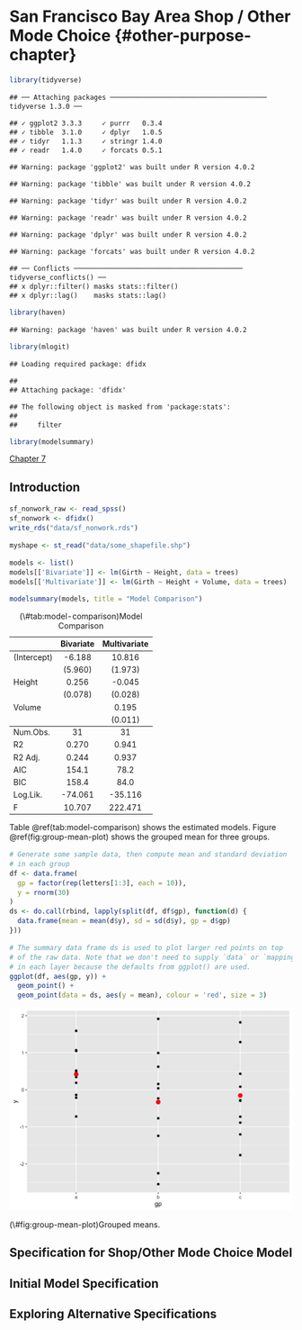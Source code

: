# San Francisco Bay Area Shop / Other Mode Choice {#other-purpose-chapter}

```r
library(tidyverse)
```

```
## ── Attaching packages ─────────────────────────────────────── tidyverse 1.3.0 ──
```

```
## ✓ ggplot2 3.3.3     ✓ purrr   0.3.4
## ✓ tibble  3.1.0     ✓ dplyr   1.0.5
## ✓ tidyr   1.1.3     ✓ stringr 1.4.0
## ✓ readr   1.4.0     ✓ forcats 0.5.1
```

```
## Warning: package 'ggplot2' was built under R version 4.0.2
```

```
## Warning: package 'tibble' was built under R version 4.0.2
```

```
## Warning: package 'tidyr' was built under R version 4.0.2
```

```
## Warning: package 'readr' was built under R version 4.0.2
```

```
## Warning: package 'dplyr' was built under R version 4.0.2
```

```
## Warning: package 'forcats' was built under R version 4.0.2
```

```
## ── Conflicts ────────────────────────────────────────── tidyverse_conflicts() ──
## x dplyr::filter() masks stats::filter()
## x dplyr::lag()    masks stats::lag()
```

```r
library(haven)
```

```
## Warning: package 'haven' was built under R version 4.0.2
```

```r
library(mlogit)
```

```
## Loading required package: dfidx
```

```
## 
## Attaching package: 'dfidx'
```

```
## The following object is masked from 'package:stats':
## 
##     filter
```

```r
library(modelsummary)
```

[Chapter 7](#other-purpose-chapter)

## Introduction


```r
sf_nonwork_raw <- read_spss()
sf_nonwork <- dfidx()
write_rds("data/sf_nonwork.rds")
```



```r
myshape <- st_read("data/some_shapefile.shp")
```



```r
models <- list()
models[['Bivariate']] <- lm(Girth ~ Height, data = trees)
models[['Multivariate']] <- lm(Girth ~ Height + Volume, data = trees)
```


```r
modelsummary(models, title = "Model Comparison")
```

<table class="table" style="width: auto !important; margin-left: auto; margin-right: auto;">
<caption>(\#tab:model-comparison)Model Comparison</caption>
 <thead>
  <tr>
   <th style="text-align:left;">   </th>
   <th style="text-align:center;"> Bivariate </th>
   <th style="text-align:center;"> Multivariate </th>
  </tr>
 </thead>
<tbody>
  <tr>
   <td style="text-align:left;"> (Intercept) </td>
   <td style="text-align:center;"> -6.188 </td>
   <td style="text-align:center;"> 10.816 </td>
  </tr>
  <tr>
   <td style="text-align:left;">  </td>
   <td style="text-align:center;"> (5.960) </td>
   <td style="text-align:center;"> (1.973) </td>
  </tr>
  <tr>
   <td style="text-align:left;"> Height </td>
   <td style="text-align:center;"> 0.256 </td>
   <td style="text-align:center;"> -0.045 </td>
  </tr>
  <tr>
   <td style="text-align:left;">  </td>
   <td style="text-align:center;"> (0.078) </td>
   <td style="text-align:center;"> (0.028) </td>
  </tr>
  <tr>
   <td style="text-align:left;"> Volume </td>
   <td style="text-align:center;">  </td>
   <td style="text-align:center;"> 0.195 </td>
  </tr>
  <tr>
   <td style="text-align:left;box-shadow: 0px 1px">  </td>
   <td style="text-align:center;box-shadow: 0px 1px">  </td>
   <td style="text-align:center;box-shadow: 0px 1px"> (0.011) </td>
  </tr>
  <tr>
   <td style="text-align:left;"> Num.Obs. </td>
   <td style="text-align:center;"> 31 </td>
   <td style="text-align:center;"> 31 </td>
  </tr>
  <tr>
   <td style="text-align:left;"> R2 </td>
   <td style="text-align:center;"> 0.270 </td>
   <td style="text-align:center;"> 0.941 </td>
  </tr>
  <tr>
   <td style="text-align:left;"> R2 Adj. </td>
   <td style="text-align:center;"> 0.244 </td>
   <td style="text-align:center;"> 0.937 </td>
  </tr>
  <tr>
   <td style="text-align:left;"> AIC </td>
   <td style="text-align:center;"> 154.1 </td>
   <td style="text-align:center;"> 78.2 </td>
  </tr>
  <tr>
   <td style="text-align:left;"> BIC </td>
   <td style="text-align:center;"> 158.4 </td>
   <td style="text-align:center;"> 84.0 </td>
  </tr>
  <tr>
   <td style="text-align:left;"> Log.Lik. </td>
   <td style="text-align:center;"> -74.061 </td>
   <td style="text-align:center;"> -35.116 </td>
  </tr>
  <tr>
   <td style="text-align:left;"> F </td>
   <td style="text-align:center;"> 10.707 </td>
   <td style="text-align:center;"> 222.471 </td>
  </tr>
</tbody>
</table>


Table \@ref(tab:model-comparison) shows the estimated models. Figure \@ref(fig:group-mean-plot)
shows the grouped mean for three groups.


```r
# Generate some sample data, then compute mean and standard deviation
# in each group
df <- data.frame(
  gp = factor(rep(letters[1:3], each = 10)),
  y = rnorm(30)
)
ds <- do.call(rbind, lapply(split(df, df$gp), function(d) {
  data.frame(mean = mean(d$y), sd = sd(d$y), gp = d$gp)
}))
```



```r
# The summary data frame ds is used to plot larger red points on top
# of the raw data. Note that we don't need to supply `data` or `mapping`
# in each layer because the defaults from ggplot() are used.
ggplot(df, aes(gp, y)) +
  geom_point() +
  geom_point(data = ds, aes(y = mean), colour = 'red', size = 3) 
```

<div class="figure">
<img src="07-shopother_files/figure-html/group-mean-plot-1.png" alt="Grouped means." width="672" />
<p class="caption">(\#fig:group-mean-plot)Grouped means.</p>
</div>


## Specification for Shop/Other Mode Choice Model




## Initial Model Specification


## Exploring Alternative Specifications


